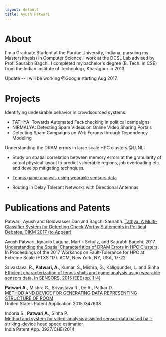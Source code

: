 ```yaml
---
layout: default
title: Ayush Patwari
---
```

# About

I'm a Graduate Student at the Purdue University, Indiana, pursuing my 
Masters(thesis) in Computer Science. I work at the DCSL Lab advised by Prof. Saurabh Bagchi. I completed my bachelor's 
degree (B. Tech. in CSE) from the Indian Institute of Technology, Kharagpur in 2013.

Update -- I will be working @Google starting Aug 2017. 
# Projects

Identifying undesirable behavior in crowdsourced systems: 

* TATHYA: Towards Automated Fact-checking in political campaigns 
* NIRMALYA: Detecting Spam Videos on Online Video Sharing Portals
* Detecting Spam Campaigns on Web Forums through Dependency Modeling

Understanding the DRAM errors in large scale HPC clusters @LLNL:

* Study on spatial correlation between memory errors at the granularity of actual physical layout to predict vulnerable regions, job overloading etc. and develop mitigating technqiues. 

* [Tennis game analysis using wearable sensors data](https://play.google.com/store/apps/details?id=com.smartsports.tennistutorui)
* Routing in Delay Tolerant Networks with Directional Antennas

# Publications and Patents

Patwari, Ayush and Goldwasser Dan and Bagchi Saurabh.
[Tathya: A Multi-Classifier System for Detecting Check-Worthy
Statements in Political Debates, CIKM 2017 (to Appear)](./papers/cikm-tathya.pdf)


Ayush Patwari, Ignacio Laguna, Martin Schulz, and Saurabh Bagchi. 2017. [Understanding the Spatial Characteristics of DRAM Errors in HPC Clusters](../papers/ftxs.pdf). In Proceedings of the 2017 Workshop on Fault-Tolerance for HPC at Extreme Scale (FTXS '17). ACM, New York, NY, USA, 17-22

Srivastava, R., **Patwari, A.**, Kumar, S., Mishra, G., Kaligounder, L. and Sinha 
[Efficient characterization of tennis shots and game analysis using wearable sensors data, In SENSORS, 2015 IEEE (pp. 1-4)](./papers/sensors15.pdf)


**Patwari A.**, Mishra G., Srivastava R., De A., Patkar D.<br>
[METHOD AND DEVICE FOR GENERATING DATA REPRESENTING STRUCTURE OF ROOM](http://www.freepatentsonline.com/20150347638.pdf)<br>
United States Patent Application 20150347638

Indoria S., **Patwari A.**, Sinha P.<br>
[Method and system for video-analysis assisted sensor-data based ball-striking-device head speed estimation]()<br> 
India Patent App. 3927/CHE/2014



